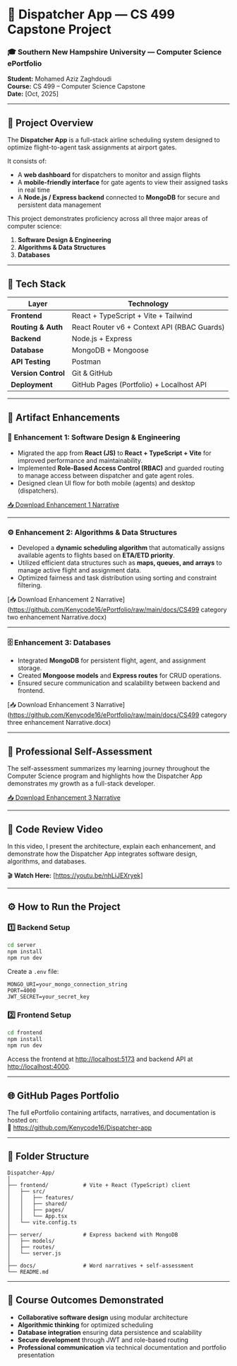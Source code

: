 # 🧭 Dispatcher App — CS 499 Capstone Project  

### 🎓 Southern New Hampshire University — Computer Science ePortfolio  
**Student:** Mohamed Aziz Zaghdoudi  
**Course:** CS 499 – Computer Science Capstone  
**Date:** [Oct, 2025]  

---

## 🛫 Project Overview  
The **Dispatcher App** is a full-stack airline scheduling system designed to optimize flight-to-agent task assignments at airport gates.  

It consists of:  
- A **web dashboard** for dispatchers to monitor and assign flights  
- A **mobile-friendly interface** for gate agents to view their assigned tasks in real time  
- A **Node.js / Express backend** connected to **MongoDB** for secure and persistent data management  

This project demonstrates proficiency across all three major areas of computer science:  
1. **Software Design & Engineering**  
2. **Algorithms & Data Structures**  
3. **Databases**

---

## 🧱 Tech Stack  

| Layer | Technology |
|-------|-------------|
| **Frontend** | React + TypeScript + Vite + Tailwind |
| **Routing & Auth** | React Router v6 + Context API (RBAC Guards) |
| **Backend** | Node.js + Express |
| **Database** | MongoDB + Mongoose |
| **API Testing** | Postman |
| **Version Control** | Git & GitHub |
| **Deployment** | GitHub Pages (Portfolio) + Localhost API |

---

## 🧩 Artifact Enhancements  

### 🧠 **Enhancement 1: Software Design & Engineering**
- Migrated the app from **React (JS)** to **React + TypeScript + Vite** for improved performance and maintainability.  
- Implemented **Role-Based Access Control (RBAC)** and guarded routing to manage access between dispatcher and gate agent roles.  
- Designed clean UI flow for both mobile (agents) and desktop (dispatchers).

[📥 Download Enhancement 1 Narrative](https://github.com/Kenycode16/ePortfolio/raw/main/docs/CS499_category_one_enhancement_Narrative.docx)

---

### ⚙️ **Enhancement 2: Algorithms & Data Structures**
- Developed a **dynamic scheduling algorithm** that automatically assigns available agents to flights based on **ETA/ETD priority**.  
- Utilized efficient data structures such as **maps, queues, and arrays** to manage active flight and assignment data.  
- Optimized fairness and task distribution using sorting and constraint filtering.

[📥 Download Enhancement 2 Narrative](https://github.com/Kenycode16/ePortfolio/raw/main/docs/CS499 category two enhancement Narrative.docx)

---

### 🗄️ **Enhancement 3: Databases**
- Integrated **MongoDB** for persistent flight, agent, and assignment storage.  
- Created **Mongoose models** and **Express routes** for CRUD operations.  
- Ensured secure communication and scalability between backend and frontend.

[📥 Download Enhancement 3 Narrative](https://github.com/Kenycode16/ePortfolio/raw/main/docs/CS499 category three enhancement Narrative.docx)

---

## 🧾 Professional Self-Assessment
The self-assessment summarizes my learning journey throughout the Computer Science program and highlights how the Dispatcher App demonstrates my growth as a full-stack developer.

[📥 Download Enhancement 3 Narrative](https://github.com/Kenycode16/ePortfolio/raw/main/docs/CS499_Professional_Self_Assessment.docx)

---

## 🎥 Code Review Video  
In this video, I present the architecture, explain each enhancement, and demonstrate how the Dispatcher App integrates software design, algorithms, and databases.  

🎬 **Watch Here:** [https://youtu.be/nhLiJEXryek]

---

## ⚙️ How to Run the Project  

### **1️⃣ Backend Setup**
```bash
cd server
npm install
npm run dev
```
Create a `.env` file:
```
MONGO_URI=your_mongo_connection_string
PORT=4000
JWT_SECRET=your_secret_key
```

### **2️⃣ Frontend Setup**
```bash
cd frontend
npm install
npm run dev
```

Access the frontend at [http://localhost:5173](http://localhost:5173) and backend API at [http://localhost:4000](http://localhost:4000).

---

## 🌐 GitHub Pages Portfolio
The full ePortfolio containing artifacts, narratives, and documentation is hosted on:  
🔗 https://github.com/Kenycode16/Dispatcher-app

---

## 🧩 Folder Structure
```
Dispatcher-App/
│
├── frontend/           # Vite + React (TypeScript) client
│   ├── src/
│   │   ├── features/
│   │   ├── shared/
│   │   ├── pages/
│   │   └── App.tsx
│   └── vite.config.ts
│
├── server/             # Express backend with MongoDB
│   ├── models/
│   ├── routes/
│   └── server.js
│
├── docs/               # Word narratives + self-assessment
└── README.md
```

---

## 🏁 Course Outcomes Demonstrated
- **Collaborative software design** using modular architecture  
- **Algorithmic thinking** for optimized scheduling  
- **Database integration** ensuring data persistence and scalability  
- **Secure development** through JWT and role-based routing  
- **Professional communication** via technical documentation and portfolio presentation  
